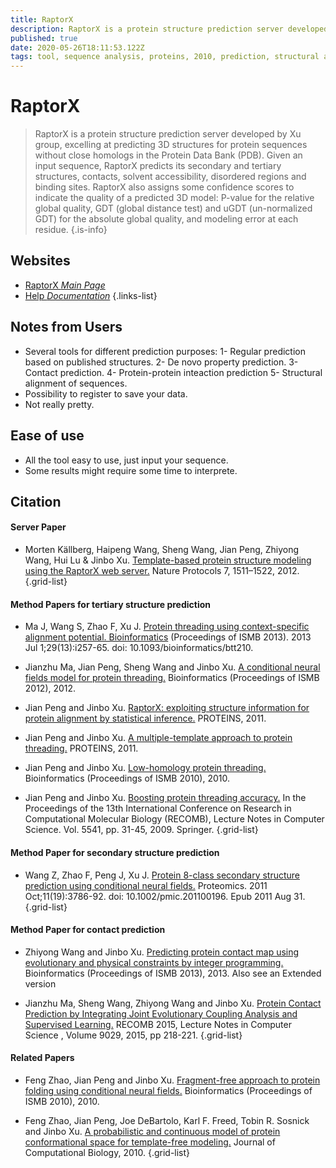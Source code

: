 ```yaml
---
title: RaptorX
description: RaptorX is a protein structure prediction server developed by Xu group, excelling at predicting 3D structures for protein sequences without close homologs in the Protein Data Bank (PDB).
published: true
date: 2020-05-26T18:11:53.122Z
tags: tool, sequence analysis, proteins, 2010, prediction, structural alignment, 2009, 2011, 2015, 2012, 2013, model, protein-protein, structural analysis
---
```


# RaptorX

> RaptorX is a protein structure prediction server developed by Xu group, excelling at predicting 3D structures for protein sequences without close homologs in the Protein Data Bank (PDB). Given an input sequence, RaptorX predicts its secondary and tertiary structures, contacts, solvent accessibility, disordered regions and binding sites. 
&NewLine;
RaptorX also assigns some confidence scores to indicate the quality of a predicted 3D model: P-value for the relative global quality, GDT (global distance test) and uGDT (un-normalized GDT) for the absolute global quality, and modeling error at each residue. 
{.is-info}



## Websites

- [RaptorX *Main Page*](http://raptorx.uchicago.edu/)
- [Help *Documentation*](http://raptorx.uchicago.edu/documentation/)
{.links-list}

## Notes from Users
- Several tools for different prediction purposes:
	1- Regular prediction based on published structures.
  2- De novo property prediction.
  3- Contact prediction.
  4- Protein-protein inteaction prediction
  5- Structural alignment of sequences.
- Possibility to register to save your data.
- Not really pretty.

## Ease of use
- All the tool easy to use, just input your sequence.
- Some results might require some time to interprete.

## Citation

#### Server Paper
- Morten Källberg, Haipeng Wang, Sheng Wang, Jian Peng, Zhiyong Wang, Hui Lu & Jinbo Xu. [Template-based protein structure modeling using the RaptorX web server.](https://www.nature.com/articles/nprot.2012.085) Nature Protocols 7, 1511–1522, 2012.
{.grid-list}

#### Method Papers for tertiary structure prediction
- Ma J, Wang S, Zhao F, Xu J. [Protein threading using context-specific alignment potential. Bioinformatics](https://academic.oup.com/bioinformatics/article/29/13/i257/187813) (Proceedings of ISMB 2013). 2013 Jul 1;29(13):i257-65. doi: 10.1093/bioinformatics/btt210.

- Jianzhu Ma, Jian Peng, Sheng Wang and Jinbo Xu. [A conditional neural fields model for protein threading.](https://academic.oup.com/bioinformatics/article/28/12/i59/268198) Bioinformatics (Proceedings of ISMB 2012), 2012.

- Jian Peng and Jinbo Xu. [RaptorX: exploiting structure information for protein alignment by statistical inference.](https://onlinelibrary.wiley.com/doi/abs/10.1002/prot.23175) PROTEINS, 2011.

- Jian Peng and Jinbo Xu. [A multiple-template approach to protein threading.](https://onlinelibrary.wiley.com/doi/abs/10.1002/prot.23016) PROTEINS, 2011.

- Jian Peng and Jinbo Xu. [Low-homology protein threading.](https://academic.oup.com/bioinformatics/article/26/12/i294/283354) Bioinformatics (Proceedings of ISMB 2010), 2010.

- Jian Peng and Jinbo Xu. [Boosting protein threading accuracy.](https://link.springer.com/chapter/10.1007/978-3-642-02008-7_3) In the Proceedings of the 13th International Conference on Research in Computational Molecular Biology (RECOMB), Lecture Notes in Computer Science. Vol. 5541, pp. 31-45, 2009. Springer.
{.grid-list}

#### Method Paper for secondary structure prediction
- Wang Z, Zhao F, Peng J, Xu J. [Protein 8-class secondary structure prediction using conditional neural fields.](https://onlinelibrary.wiley.com/doi/abs/10.1002/pmic.201100196) Proteomics. 2011 Oct;11(19):3786-92. doi: 10.1002/pmic.201100196. Epub 2011 Aug 31.
{.grid-list}
#### Method Paper for contact prediction
- Zhiyong Wang and Jinbo Xu. [Predicting protein contact map using evolutionary and physical constraints by integer programming.](https://academic.oup.com/bioinformatics/article/29/13/i266/188131) Bioinformatics (Proceedings of ISMB 2013), 2013. Also see an Extended version

- Jianzhu Ma, Sheng Wang, Zhiyong Wang and Jinbo Xu. [Protein Contact Prediction by Integrating Joint Evolutionary Coupling Analysis and Supervised Learning.](https://academic.oup.com/bioinformatics/article/31/21/3506/195691) RECOMB 2015, Lecture Notes in Computer Science , Volume 9029, 2015, pp 218-221.
{.grid-list}
#### Related Papers
- Feng Zhao, Jian Peng and Jinbo Xu. [Fragment-free approach to protein folding using conditional neural fields.](https://academic.oup.com/bioinformatics/article/26/12/i310/283476) Bioinformatics (Proceedings of ISMB 2010), 2010.

- Feng Zhao, Jian Peng, Joe DeBartolo, Karl F. Freed, Tobin R. Sosnick and Jinbo Xu. [A probabilistic and continuous model of protein conformational space for template-free modeling.](https://www.liebertpub.com/doi/abs/10.1089/cmb.2009.0235) Journal of Computational Biology, 2010.
{.grid-list}